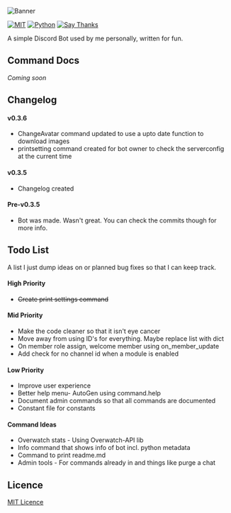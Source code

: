 ![Banner](http://i.imgur.com/SZIVXEg.png)

[![MIT](https://img.shields.io/github/license/mashape/apistatus.svg?style=flat-square)](https://opensource.org/licenses/MIT)
[![Python](https://img.shields.io/badge/Python-3.5%2B-blue.svg?style=flat-square)](https://github.com/RainbowDinoaur/roxbot/)
[![Say Thanks](https://img.shields.io/badge/say-thanks-ff69b4.svg?style=flat-square)](https://saythanks.io/to/RainbowDinoaur)

A simple Discord Bot used by me personally, written for fun.

## Command Docs
*Coming soon*

## Changelog

#### v0.3.6
- ChangeAvatar command updated to use a upto date function to download images
- printsetting command created for bot owner to check the serverconfig at the current time

#### v0.3.5
- Changelog created

#### Pre-v0.3.5
- Bot was made. Wasn't great. You can check the commits though for more info.


## Todo List
A list I just dump ideas on or planned bug fixes so that I can keep track.

#### High Priority
- ~~Create print settings command~~

#### Mid Priority
- Make the code cleaner so that it isn't eye cancer
- Move away from using ID's for everything. Maybe replace list with dict
- On member role assign, welcome member using on_member_update
- Add check for no channel id when a module is enabled

#### Low Priority
- Improve user experience
- Better help menu- AutoGen using command.help
- Document admin commands so that all commands are documented
- Constant file for constants

#### Command Ideas
- Overwatch stats - Using Overwatch-API lib
- Info command that shows info of bot incl. python metadata
- Command to print readme.md
- Admin tools - For commands already in and things like purge a chat

## Licence
[MIT Licence](https://github.com/RainbowDinoaur/roxbot/blob/master/LICENSE.md)